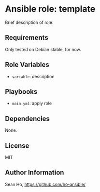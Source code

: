 # Ansible role: template
Brief description of role.

## Requirements
Only tested on Debian stable, for now.

## Role Variables
+ `variable`: description

## Playbooks
+ `main.yml`: apply role

## Dependencies
None.

## License
MIT

## Author Information
Sean Ho, https://github.com/ho-ansible/
